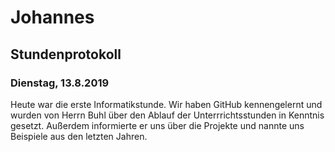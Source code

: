 # Johannes 
## Stundenprotokoll
### Dienstag, 13.8.2019 <a name="einf"></a> 

Heute war die erste Informatikstunde. Wir haben GitHub kennengelernt und wurden von Herrn Buhl über den Ablauf der Unterrrichtsstunden in Kenntnis gesetzt. Außerdem informierte er uns über die Projekte und nannte uns Beispiele aus den letzten Jahren.
